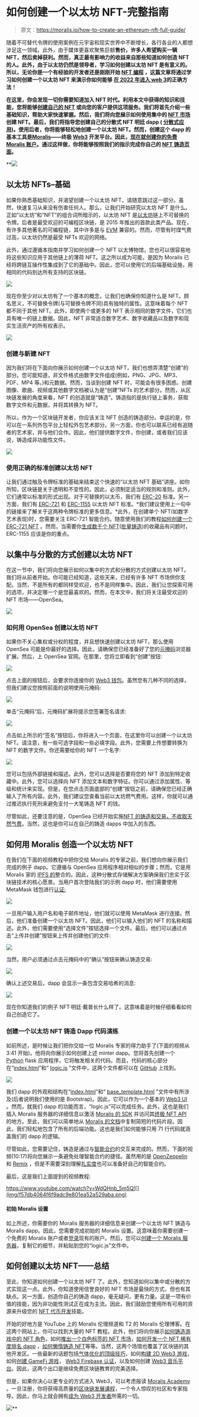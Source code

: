 # 如何创建一个以太坊 NFT-完整指南

> 原文：<https://moralis.io/how-to-create-an-ethereum-nft-full-guide/>

随着不可替代令牌的使用案例在元宇宙和现实世界中不断增长，各行各业的人都想涉足这一领域。此外，由于媒体更喜欢聚焦巨额[](https://moralis.io/non-fungible-tokens-explained-what-are-nfts/)****售价，许多人希望购买一辆 NFT，然后卖掉获利。然而，真正最有影响力的收益来自那些知道如何创造 NFT 的人。此外，由于以太坊仍然是领导者，学习如何创建以太坊 NFT 是有意义的。所以，无论你是一个有经验的开发者还是刚刚开始** [**NFT 编程**](https://moralis.io/nft-programming-for-beginners/) **，这篇文章将通过学习如何创建一个以太坊 NFT 来演示你如何能够** [**在 2022 年进入 web 3**](https://moralis.io/how-to-get-into-web3-in-2022/)**的正确方法！****

**在这里，你会发现一切你需要知道加入 NFT 时代。利用本文中获得的知识和技能，您将能够[创建自己的 NFT](https://moralis.io/how-to-create-your-own-nft-in-5-steps/) 或向您的客户提供这项服务。我们将首先介绍一些基础知识，帮助大家快速掌握。然后，我们将向您展示如何使用集中的 [NFT 市场](https://moralis.io/how-to-launch-an-nft-marketplace/)创建 NFT。最后，我们将指导您创建自己的分散式 NFT 明廷 dapp ( [分散式应用](https://moralis.io/decentralized-applications-explained-what-are-dapps/))。使用后者，你将能够轻松地创建一个以太坊 NFT。然而，创建这个 dapp 的基本工具是[Moralis](https://moralis.io/)——终极 [Web3](https://moralis.io/the-ultimate-guide-to-web3-what-is-web3/) 开发平台。因此，[现在就创建你的免费 Moralis 账户](https://admin.moralis.io/register)。通过这样做，你将能够按照我们的指示完成你自己的 [NFT 铸造页面](https://moralis.io/how-to-launch-an-nft-minting-page-full-walkthrough/)。**

**![](img/2315112a9589c6845a73e3c76ed4f744.png)

## 以太坊 NFTs–基础

如果你熟悉基础知识，并渴望创建一个以太坊 NFT，请随意跳过这一部分。虽然，快速复习从来没有伤害任何人。那么，让我们开始研究以太坊 NFT 是什么。正如“以太坊”和“NFT”的组合词所暗示的，以太坊 NFT 是[以太坊](https://moralis.io/full-guide-what-is-ethereum/)链上不可替换的令牌。后者是最受欢迎的可编程区块链，是 2015 年推出的首款此类产品。现在，有许多其他著名的可编程链，其中许多是与 [EVM](https://moralis.io/evm-explained-what-is-ethereum-virtual-machine/) 兼容的。然而，尽管有时煤气费过高，以太坊仍然是最受 NFTs 欢迎的网络。

此外，通过遵循本指南并学习如何创建一个 NFT 以太博物馆，您也可以很容易地将这些知识应用于其他链上的薄荷 NFT。这之所以成为可能，是因为 Moralis 已经将跨链互操作性集成到了它的基础中。因此，您可以使用它的后端基础设施，用相同的代码到达所有支持的区块链。

![](img/1a6610023fcdd7860e14fb04a9b93958.png)

现在你至少对以太坊有了一个基本的概念，让我们也确保你知道什么是 NFT。顾名思义，不可替换令牌(与可替换令牌不同)具有独特的属性。这意味着每个 NFT 都不同于其他 NFT。此外，即使两个或更多的 NFT 表示相同的数字文件，它们也具有唯一的链上数据。因此，NFT 非常适合数字艺术、数字收藏品以及数字和现实生活资产的所有权表示。

![](img/a5b45506c23e6acde7a0b2f1ffd02858.png)

### 创建与新建 NFT

因为我们将在下面向你展示如何创建一个以太坊 NFT，我们也想弄清楚“创建”的部分。您可能知道，非文件格式由数字文件组成(例如，PNG、JPG、MP3、PDF、MP4 等。)和元数据。然而，当谈到创建 NFT 时，可能会有很多困惑。创建图像、歌曲、视频或其他数字文档被认为是“创建”NFTs 的艺术部分。然而，从区块链发展的角度来看，NFT 的创造就是“铸造”。铸造指的是执行链上事务，获取数字文件和元数据，并将其转换为 NFT。

所以，作为一个区块链开发者，你应该关注 NFT 创造的铸造部分。幸运的是，你可以在一系列外包平台上轻松外包艺术部分。另一方面，你也可以联系已经有追随者的艺术家，并与他们合作。因此，他们提供数字文件，你创建，或者我们应该说，铸造成非功能性文件。

![](img/c99fa47627a7c5a3565ea2a29fc678b0.png)

### 使用正确的标准创建以太坊 NFT

让我们通过触及令牌标准的基础来结束这个快速的“以太坊 NFT 基础”讲座。如你所知，区块链是关于透明和不变性的。因此，必须制定适当的规则和准则。此外，它们通常以标准的形式出现。对于可替换的以太币，我们有 [ERC-20](https://moralis.io/erc20-exploring-the-erc-20-token-standard/) 标准。另一方面，我们有 [ERC-721](https://moralis.io/erc-721-token-standard-how-to-transfer-erc721-tokens/) 和 [ERC-1155](https://moralis.io/erc1155-exploring-the-erc-1155-token-standard/) 以太坊 NFT 标准。*我们建议使用上一句中的链接来了解关于这两种令牌标准的更多信息。*此外，在创建单个 NFT(如数字艺术表现)时，您需要关注 ERC-721 智能合约。随意使用我们的教程[如何创建一个 ERC-721 NFT](https://moralis.io/how-to-create-an-erc-721-nft/) 。然而，当需要你[生成数千个 NFT](https://moralis.io/how-to-generate-thousands-of-nfts/)([批量铸造](https://moralis.io/how-to-bulk-mint-nfts-batch-minting-guide/))的收藏品有问题时，ERC-1155 应该是你的重点。

## 以集中与分散的方式创建以太坊 NFT

在这一节中，我们将向您展示如何以集中的方式和分散的方式创建以太坊 NFT。我们将从前者开始。你可能已经知道，这些天来，已经有许多 NFT 市场供你支配。当然，不是所有的都同样受欢迎，也不是同样集中。因此，我们让您探索可用的选项，并决定哪一个是您最喜欢的。然而，在本文中，我们将关注最受欢迎的 NFT 市场——OpenSea。

![](img/c64d655b06c4cd983890187bb40102bd.png)

### 如何用 OpenSea 创建以太坊 NFT

如果你不关心集权或分权的程度，并且想快速创建以太坊 NFT，那么使用 OpenSea 可能是你最好的选择。因此，请确保您已经准备好了您的[元掩码](https://moralis.io/metamask-explained-what-is-metamask/)浏览器扩展。然后，上 OpenSea 官网。在那里，您将立即看到“创建”按钮:

![](img/becd51e78c009f7d5c4feb3a77e560f1.png)

点击上面的按钮后，会要求你连接你的 [Web3 钱包](https://moralis.io/what-is-a-web3-wallet-web3-wallets-explained/)。虽然您有几种不同的选择，但我们建议您按照前面的说明使用元掩码:

![](img/a317310bef2ae09747ed43c420462672.png)

单击“元掩码”后，元掩码扩展将提示您签署签名请求:

![](img/d173526cc1441a42c2a23fef64378725.png)

点击如上所示的“签名”按钮后，你将进入一个页面，在这里你可以创建一个以太坊 NFT。请注意，有一些可选字段和一些必填字段。此外，您需要上传想要转换为 NFT 的数字文件。你还需要给你的 NFT 一个名字:

![](img/7c1d7cdaba28f3cd0cff498048c90c81.png)

您可以包括外部链接和描述。此外，您可以选择是否要将您的 NFT 添加到特定收藏中。此外，您可以选择向 NFT 添加文本和数字特征。你可以通过添加属性、等级和统计来实现。但是，在您点击页面底部的“创建”按钮之前，请确保您已经正确输入了所有内容。此外，我们建议您查看当前以太坊燃气费用。这样，你就可以通过推迟执行死刑来避免支付一大笔铸造 NFT 的钱。

尽管如此，还要注意的是，OpenSea 已经开始实施[NFT 的铸造和交易，不收取天然气费](https://moralis.io/how-opensea-trades-nfts-without-gas-fees/)。当然，这也是你可以在自己的铸造 dapps 中加入的东西。

## 如何用 Moralis 创造一个以太坊 NFT

在我们在下面的视频教程中把你交给 Moralis 的专家之前，我们想向你展示我们完成的例子 dapp。它遵循与 OpenSea 应用程序相对相似的步骤；然而，它是用 Moralis 家的 [IPFS 的](https://moralis.io/what-is-ipfs-interplanetary-file-system/)整合的。因此，这种分散式存储解决方案确保我们忠实于区块链技术的核心愿景。当用户首次登陆我们的示例 dapp 时，他们需要使用 MetaMask 钱包进行[认证:](https://moralis.io/how-to-authenticate-with-metamask/)

![](img/96cf734b410ed813521651b79ce5b344.png)

一旦用户输入用户名和电子邮件地址，他们就可以使用 MetaMask 进行连接。然后，他们准备创建一个以太坊 NFT。因此，他们可以输入他们的 NFT 的名称和描述。此外，他们需要使用“选择文件”按钮选择一个文件。最后，他们可以通过点击“上传并创建”按钮来上传并创建他们的文件:

![](img/ee8f744bc1ef70a9534dbcbeaefadd6d.png)

当然，用户必须通过点击元掩码中的“确认”按钮来确认铸造交易:

![](img/87f50266958343422f0955558ed70f4c.png)

确认上述交易后，dapp 会显示一条包含交易哈希的消息:

![](img/129cb0d33337d18a45e0d07550f7e1de.png)

现在你知道我们的例子 NFT·明廷·戴普长什么样了。这意味着是时候仔细看看如何自己创造它了。

### 创建一个以太坊 NFT 铸造 Dapp 代码演练

如前所述，是时候让我们把你交给一位 Moralis 专家的得力助手了(下面的视频从 3:41 开始)。他将向你展示如何创建上述 minter dapp。您将首先创建一个 [Python](https://moralis.io/python-explained-what-is-python/) flask 应用程序，它将触发相关的代码。而且，代码的核心部分在“[index.html](https://github.com/DanielMoralisSamples/19_MINTNFT/blob/master/app/templates/index.html)”和“ [logic.js](https://github.com/DanielMoralisSamples/19_MINTNFT/blob/master/app/static/js/logic.js) ”文件中，这两个文件都可以在 [GitHub](https://github.com/DanielMoralisSamples/19_MINTNFT) 上找到。

![](img/5df2cfcd9fa97f33f2843f970091cf18.png)

我们 dapp 的外观和结构在“[index.html](https://github.com/DanielMoralisSamples/19_MINTNFT/blob/master/app/templates/index.html)”和“ [base_template.html](https://github.com/DanielMoralisSamples/19_MINTNFT/blob/master/app/templates/templates/base_template.html) ”文件中有所涉及(后者说明我们使用的是 Bootstrap)。因此，它可以作为一个基本的 [Web3 UI](https://moralis.io/web3-ui-how-to-create-a-great-dapp-ui/) 。然而，就我们 dapp 的功能而言，“logic.js”可以完成任务。此外，这也是我们插入 Moralis 服务器的详细信息以激活 [Moralis 的 SDK](https://moralis.io/exploring-moralis-sdk-the-ultimate-web3-sdk/) 并访问其[终极 NFT API](https://moralis.io/ultimate-nft-api-exploring-moralis-nft-api/) 的地方。至此，我们可以简单地从 [Moralis 的文档](https://docs.moralis.io/)中复制简短的代码片段。因此，我们轻松地包含了所有的后端功能。这也是我们如何能够只用 71 行代码就涵盖我们的 dapp 的逻辑。

尽管如此，您需要记住，铸造是通过与[智能合约](https://moralis.io/smart-contracts-explained-what-are-smart-contracts/)的交互来完成的。然而，下面的视频(10:17)将向您展示一条避免处理智能合约的捷径。虽然用的是 [OpenZeppelin](https://moralis.io/what-is-openzeppelin-the-ultimate-guide/) 和 [Remix](https://moralis.io/remix-explained-what-is-remix/) ，但是不需要深刻理解[扎实度](https://moralis.io/solidity-explained-what-is-solidity/)也可以准备好自己的智能合约。

最后，这是我们上面提到的视频教程:

https://www.youtube.com/watch?v=WdQHnb_5m5Q![](img/f57db4064f6f9adc9e801ea52a529aba.png)

#### 初始 Moralis 设置

如上所述，你需要你的 Moralis 服务器的详细信息来创建一个以太坊 NFT 铸造与 Moralis dapp。因此，您需要完成初始的 Moralis 设置。这意味着你需要创建一个免费的 Moralis 账户或者[登录](https://admin.moralis.io/login)现有的账户。然后，您可以[创建一个 Moralis 服务器](https://docs.moralis.io/moralis-server/getting-started/create-a-moralis-server)，复制它的细节，并粘贴到您的“logic.js”文件中。

## 如何创建以太坊 NFT——总结

至此，你知道如何创建一个以太坊 NFT 了。此外，您知道如何以集中或分散的方式实现这一点。此外，你知道使用信誉良好的 NFT 市场是最快的方式，但也有其缺点。另一方面，创造你自己的铸造 dapp，毫无疑问，更有力量。这是一项有价值的技能，因为非功能性测试正在成为主流。因此，我们鼓励您使用所有可用的资源来升级您的 [NFT 代币开发](https://moralis.io/nft-token-development-the-ultimate-guide/)技能。

开始的好地方是 YouTube 上的 Moralis 伦理频道和 T2 的 Moralis 伦理博客。在这两个网站上，你可以找到大量的 NFT 教程。此外，他们将向你展示[如何铸造游戏中的 NFT 角色](https://moralis.io/nft-game-characters-how-to-mint-in-game-nft-characters/)，如何[推出一个白色标签的 NFT 市场](https://moralis.io/how-to-launch-a-white-label-nft-marketplace/)，[如何开发一个 NFT 稀有度排名 dapp](https://moralis.io/how-to-develop-an-nft-rarity-ranking-dapp/) ，[如何懒惰铸造 NFT](https://moralis.io/how-to-lazy-mint-nfts/)等等。当然，这两个场馆也覆盖了区块链的其他开发区。一些最新的话题包括[气体优化的顶级技巧](https://moralis.io/gas-optimizations-in-solidity-top-tips/)，如何[构建 2D Web3 游戏](https://moralis.io/how-to-build-a-2d-web3-game-full-guide%ef%bf%bc/)，如何[创建 GameFi 游戏](https://moralis.io/gamefi-tutorial-how-to-create-a-gamefi-game/)， [Web3 Firebase 认证](https://moralis.io/web3-firebase-authentication-create-a-web3-sign-in-with-moralis/)，以及如何创建 [Web3 音乐平台](https://moralis.io/web3-music-platform-create-a-web3-music-streaming-service/)。因此，这两个出口是继续免费区块链教育的完美选择。

但是，如果你决心以更专业的方式进入 Web3，可以考虑报读 [Moralis Academy](https://academy.moralis.io/) 。一旦注册，你将获得高质量的[区块链发展课程](https://academy.moralis.io/all-courses)，一个令人惊叹的社区和专家指导。因此，你马上就会拥有[成为 Web3 开发者](https://moralis.io/how-to-become-a-web3-developer-full-guide/)所需的一切。

![](img/567d9adb8ad3ec914bd6a95cd69844fc.png)**